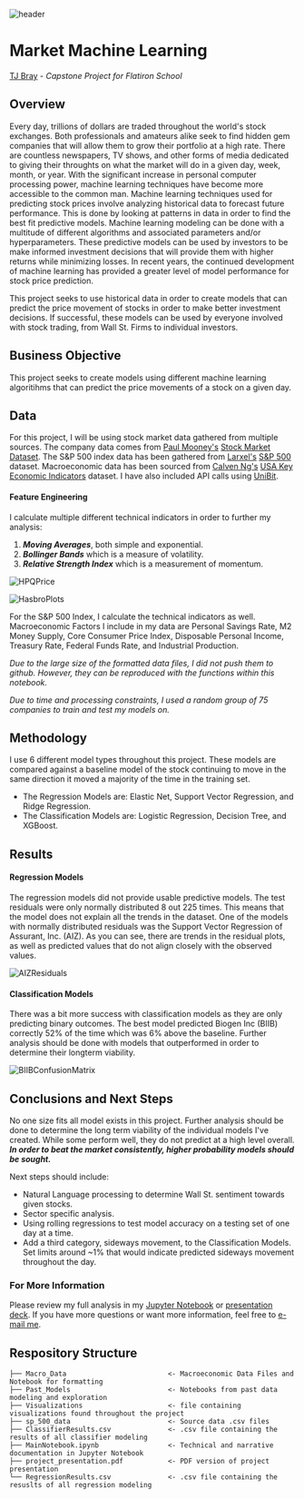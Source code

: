 ![header](https://i.ibb.co/Wfkf5NT/Market-Header.png)

# Market Machine Learning
[TJ Bray](https://www.linkedin.com/in/thomas-tj-bray-24499354/) - *Capstone Project for Flatiron School*

## Overview
Every day, trillions of dollars are traded throughout the world's stock exchanges. Both professionals and amateurs alike seek to find hidden gem companies that will allow them to grow their portfolio at a high rate. There are countless newspapers, TV shows, and other forms of media dedicated to giving their throughts on what the market will do in a given day, week, month, or year. With the significant increase in personal computer processing power, machine learning techniques have become more accessible to the common man. Machine learning techniques used for predicting stock prices involve analyzing historical data to forecast future performance. This is done by looking at patterns in data in order to find the best fit predictive models. Machine learning modeling can be done with a multitude of different algorithms and associated parameters and/or hyperparameters. These predictive models can be used by investors to be make informed investment decisions that will provide them with higher returns while minimizing losses. In recent years, the continued development of machine learning has provided a greater level of model performance for stock price prediction. 

This project seeks to use historical data in order to create models that can predict the price movement of stocks in order to make better investment decisions. If successful, these models can be used by everyone involved with stock trading, from Wall St. Firms to individual investors. 

## Business Objective
This project seeks to create models using different machine learning algoritihms that can predict the price movements of a stock on a given day.

## Data
For this project, I will be using stock market data gathered from multiple sources. The company data comes from [Paul Mooney's](https://www.kaggle.com/paultimothymooney) [Stock Market Dataset](https://www.kaggle.com/paultimothymooney/stock-market-data). The S&P 500 index data has been gathered from [Larxel's](https://www.kaggle.com/andrewmvd) [S&P 500](https://www.kaggle.com/andrewmvd/sp-500-stocks?select=sp500_index.csv) dataset. Macroeconomic data has been sourced from [Calven Ng's](https://www.kaggle.com/calven22) [USA Key Economic Indicators](https://www.kaggle.com/calven22/usa-key-macroeconomic-indicators) dataset. I have also included API calls using [UniBit](https://unibit.ai/solution).

#### Feature Engineering
I calculate multiple different technical indicators in order to further my analysis:
1. ***Moving Averages***, both simple and exponential.
2. ***Bollinger Bands*** which is a measure of volatility.
3. ***Relative Strength Index*** which is a measurement of momentum.

![HPQPrice](./Visualizations/HPQPricePlot.png)

![HasbroPlots](./Visualizations/HasbroPlots.png)

For the S&P 500 Index, I calculate the technical indicators as well.
Macroeconomic Factors I include in my data are Personal Savings Rate, M2 Money Supply, Core Consumer Price Index, Disposable Personal Income, Treasury Rate, Federal Funds Rate, and Industrial Production.

*Due to the large size of the formatted data files, I did not push them to github. However, they can be reproduced with the functions within this notebook.*

*Due to time and processing constraints, I used a random group of 75 companies to train and test my models on.*

## Methodology
I use 6 different model types throughout this project. These models are compared against a baseline model of the stock continuing to move in the same direction it moved a majority of the time in the training set.

- The Regression Models are: Elastic Net, Support Vector Regression, and Ridge Regression. 
- The Classification Models are: Logistic Regression, Decision Tree, and XGBoost. 

## Results 
#### **Regression Models**
The regression models did not provide usable predictive models. The test residuals were only normally distributed 8 out 225 times. This means that the model does not explain all the trends in the dataset. One of the models with normally distributed residuals was the Support Vector Regression of Assurant, Inc. (AIZ). As you can see, there are trends in the residual plots, as well as predicted values that do not align closely with the observed values.

![AIZResiduals](./Visualizations/AIZresiduals.png)

#### **Classification Models**
There was a bit more success with classification models as they are only predicting binary outcomes. The best model predicted Biogen Inc (BIIB) correctly 52% of the time which was 6% above the baseline. Further analysis should be done with models that outperformed in order to determine their longterm viability.

![BIIBConfusionMatrix](./Visualizations/BIIBConfusionMatrix.png)

## Conclusions and Next Steps
No one size fits all model exists in this project. Further analysis should be done to determine the long term viability of the individual models I've created. While some perform well, they do not predict at a high level overall. ***In order to beat the market consistently, higher probability models should be sought.***

Next steps should include:
- Natural Language processing to determine Wall St. sentiment towards given stocks.
- Sector specific analysis.
- Using rolling regressions to test model accuracy on a testing set of one day at a time.
- Add a third category, sideways movement, to the Classification Models. Set limits around ~1% that would indicate predicted sideways movement throughout the day.

### For More Information
Please review my full analysis in my [Jupyter Notebook](MainNotebook.ipynb) or [presentation deck](project_presentation.pdf).
If you have more questions or want more information, feel free to [e-mail me](mailto:tjbray20@gmail.com).

## Respository Structure
```
├── Macro_Data                         <- Macroeconomic Data Files and Notebook for formatting
├── Past_Models                        <- Notebooks from past data modeling and exploration
├── Visualizations                     <- file containing visualizations found throughout the project
├── sp_500_data                        <- Source data .csv files
├── ClassifierResults.csv              <- .csv file containing the results of all classifier modeling
├── MainNotebook.ipynb                 <- Technical and narrative documentation in Jupyter Notebook
├── project_presentation.pdf           <- PDF version of project presentation
└── RegressionResults.csv              <- .csv file containing the resuslts of all regression modeling
```
